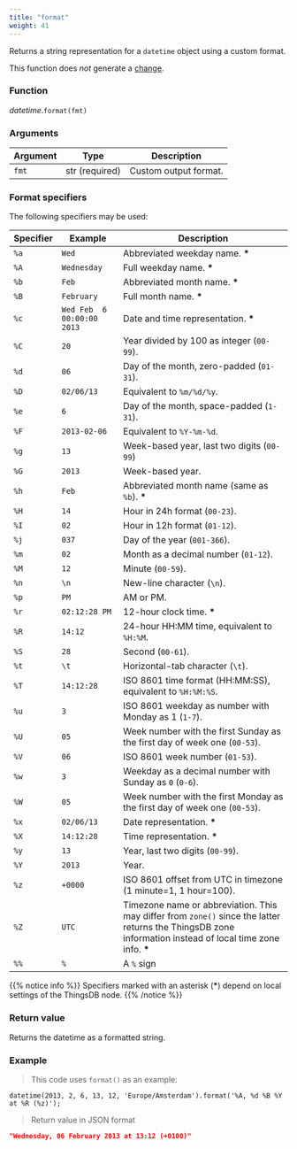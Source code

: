 ```yaml
---
title: "format"
weight: 41
---
```


Returns a string representation for a `datetime` object using a custom format.

This function does *not* generate a [change](../../../overview/changes).

### Function

*datetime*.`format(fmt)`

### Arguments

Argument | Type | Description
--------- | ----------- | -----------
`fmt` | str (required) | Custom output format.

### Format specifiers

The following specifiers may be used:

Specifier | Example | Description
--------- | ------- | -----------
`%a` | `Wed` | Abbreviated weekday name. **\***
`%A` | `Wednesday` | Full weekday name. **\***
`%b` | `Feb` | Abbreviated month name. **\***
`%B` | `February` | Full month name. **\***
`%c` | `Wed Feb  6 00:00:00 2013` | Date and time representation. **\***
`%C` | `20` | Year divided by 100 as integer (`00-99`).
`%d` | `06` | Day of the month, zero-padded (`01-31`).
`%D` | `02/06/13` | Equivalent to `%m/%d/%y`.
`%e` | `6` | Day of the month, space-padded (`1-31`).
`%F` | `2013-02-06` | Equivalent to `%Y-%m-%d`.
`%g` | `13` | Week-based year, last two digits (`00-99`)
`%G` | `2013` | Week-based year.
`%h` | `Feb` | Abbreviated month name (same as `%b`). **\***
`%H` | `14` | Hour in 24h format (`00-23`).
`%I` | `02` | Hour in 12h format (`01-12`).
`%j` | `037` | Day of the year (`001-366`).
`%m` | `02` | Month as a decimal number (`01-12`).
`%M` | `12` | Minute (`00-59`).
`%n` | `\n` | New-line character (`\n`).
`%p` | `PM` | AM or PM.
`%r` | `02:12:28 PM` | 12-hour clock time. **\***
`%R` | `14:12` | 24-hour HH:MM time, equivalent to `%H:%M`.
`%S` | `28` | Second (`00-61`).
`%t` | `\t` | Horizontal-tab character (`\t`).
`%T` | `14:12:28` | ISO 8601 time format (HH:MM:SS), equivalent to `%H:%M:%S`.
`%u` | `3` | ISO 8601 weekday as number with Monday as 1 (`1-7`).
`%U` | `05` | Week number with the first Sunday as the first day of week one (`00-53`).
`%V` | `06` | ISO 8601 week number (`01-53`).
`%w` | `3` | Weekday as a decimal number with Sunday as `0` (`0-6`).
`%W` | `05` | Week number with the first Monday as the first day of week one (`00-53`).
`%x` | `02/06/13` | Date representation. **\***
`%X` | `14:12:28` | Time representation. **\***
`%y` | `13` | Year, last two digits (`00-99`).
`%Y` | `2013` | Year.
`%z` | `+0000` | ISO 8601 offset from UTC in timezone (1 minute=1, 1 hour=100).
`%Z` | `UTC` | Timezone name or abbreviation. This may differ from `zone()` since the latter returns the ThingsDB zone information instead of local time zone info. **\***
`%%` | `%` | A `%` sign

{{% notice info %}}
Specifiers marked with an asterisk (**\***) depend on local settings of the ThingsDB node.
{{% /notice %}}

### Return value

Returns the datetime as a formatted string.

### Example

> This code uses `format()` as an example:

```thingsdb,json_response
datetime(2013, 2, 6, 13, 12, 'Europe/Amsterdam').format('%A, %d %B %Y at %R (%z)');
```

> Return value in JSON format

```json
"Wednesday, 06 February 2013 at 13:12 (+0100)"
```
